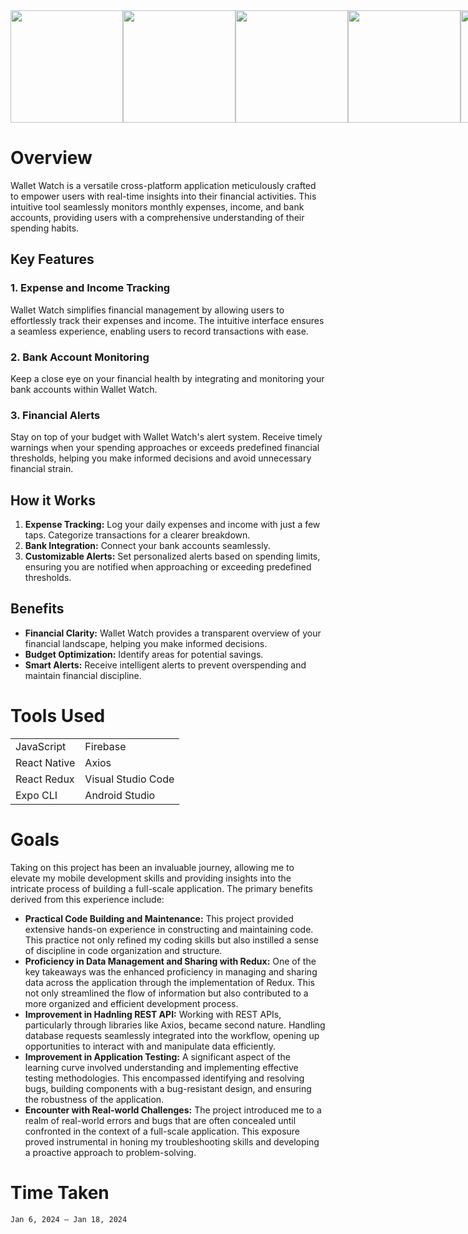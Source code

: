 <div style="display: flex;">
  <img src="https://github.com/MoeInL/WalletWatch/blob/main/Documentation%20Imgs/WhatsApp%20Image%202024-01-19%20at%203.46.01%20PM.jpeg?raw=true" width="180"/>
  <img src="https://github.com/MoeInL/WalletWatch/blob/main/Documentation%20Imgs/WhatsApp%20Image%202024-01-19%20at%203.46.03%20PM.jpeg?raw=true" width="180"/>
  <img src="https://github.com/MoeInL/WalletWatch/blob/main/Documentation%20Imgs/WhatsApp%20Image%202024-01-19%20at%203.46.03%20PM%20(1).jpeg?raw=true" width="180"/>
  <img src="https://github.com/MoeInL/WalletWatch/blob/main/Documentation%20Imgs/WhatsApp%20Image%202024-01-19%20at%203.46.04%20PM.jpeg?raw=true" width ="180"/>
  <img src="https://github.com/MoeInL/WalletWatch/blob/main/Documentation%20Imgs/WhatsApp%20Image%202024-01-19%20at%203.46.04%20PM%20(1).jpeg?raw=true" width ="180"/>
</div>

  <h1>Overview</h1>

  <p>
    Wallet Watch is a versatile cross-platform application meticulously crafted to empower users with real-time insights into their financial activities. This intuitive tool seamlessly monitors monthly expenses, income, and bank accounts, providing users with a
    comprehensive understanding of their spending habits.
  </p>

  <h2>Key Features</h2>

  <h3>1. Expense and Income Tracking</h3>

  <p>Wallet Watch simplifies financial management by allowing users to effortlessly track their expenses and income. The intuitive interface ensures a seamless experience, enabling users to record transactions with ease.</p>

  <h3>2. Bank Account Monitoring</h3>

  <p>Keep a close eye on your financial health by integrating and monitoring your bank accounts within Wallet Watch.</p>

  <h3>3. Financial Alerts</h3>

  <p>Stay on top of your budget with Wallet Watch's alert system. Receive timely warnings when your spending approaches or exceeds predefined financial thresholds, helping you make informed decisions and avoid unnecessary financial strain.</p>

  <h2>How it Works</h2>

  <ol>
    <li><strong>Expense Tracking:</strong> Log your daily expenses and income with just a few taps. Categorize transactions for a clearer breakdown.</li>
    <li><strong>Bank Integration:</strong> Connect your bank accounts seamlessly.</li>
    <li><strong>Customizable Alerts:</strong> Set personalized alerts based on spending limits, ensuring you are notified when approaching or exceeding predefined thresholds.</li>
  </ol>

  <h2>Benefits</h2>

  <ul>
    <li><strong>Financial Clarity:</strong> Wallet Watch provides a transparent overview of your financial landscape, helping you make informed decisions.</li>
    <li><strong>Budget Optimization:</strong> Identify areas for potential savings.</li>
    <li><strong>Smart Alerts:</strong> Receive intelligent alerts to prevent overspending and maintain financial discipline.</li>
  </ul>

# Tools Used

<table>
  <tr>
    <td>JavaScript</td>
    <td>Firebase</td>
  </tr>
  <tr>
    <td>React Native</td>
    <td>Axios</td>
  </tr>
  <tr>
    <td>React Redux</td>
    <td>Visual Studio Code</td>
  </tr>
  <tr>
    <td>Expo CLI</td>
    <td>Android Studio</td>
  </tr>
</table>


# Goals

Taking on this project has been an invaluable journey, allowing me to elevate my mobile development skills and providing insights into the intricate process of building a full-scale application. The primary benefits derived from this experience include:
<ul>
  <li>
    <strong>Practical Code Building and Maintenance:</strong> This project provided extensive hands-on experience in constructing and maintaining code. This practice not only refined my coding skills but also instilled a sense of discipline in code organization and structure.
  </li>
  <li>
    <strong>Proficiency in Data Management and Sharing with Redux:</strong> One of the key takeaways was the enhanced proficiency in managing and sharing data across the application through the implementation of Redux. This not only streamlined the flow of information but also contributed to a more organized and efficient development process.
  </li>
  <li>
   <strong>Improvement in Hadnling REST API:</strong> Working with REST APIs, particularly through libraries like Axios, became second nature. Handling database requests seamlessly integrated into the workflow, opening up opportunities to interact with and manipulate data efficiently.
  </li> 
  <li>
    <strong>Improvement in Application Testing:</strong> A significant aspect of the learning curve involved understanding and implementing effective testing methodologies. This encompassed identifying and resolving bugs, building components with a bug-resistant design, and ensuring the robustness of the application.
  </li>
  <li>
    <strong>Encounter with Real-world Challenges:</strong> The project introduced me to a realm of real-world errors and bugs that are often concealed until confronted in the context of a full-scale application. This exposure proved instrumental in honing my troubleshooting skills and developing a proactive approach to problem-solving.
</ul>

# Time Taken

    Jan 6, 2024 – Jan 18, 2024
